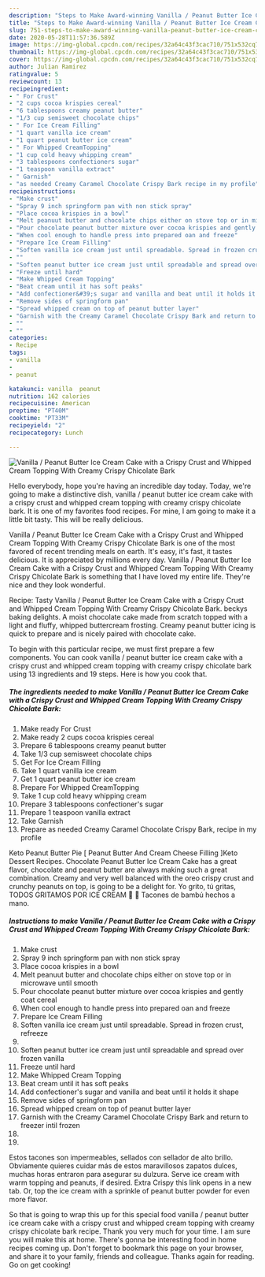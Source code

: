 ```yaml
---
description: "Steps to Make Award-winning Vanilla / Peanut Butter Ice Cream Cake with a Crispy Crust and Whipped Cream Topping With Creamy Crispy Chicolate Bark"
title: "Steps to Make Award-winning Vanilla / Peanut Butter Ice Cream Cake with a Crispy Crust and Whipped Cream Topping With Creamy Crispy Chicolate Bark"
slug: 751-steps-to-make-award-winning-vanilla-peanut-butter-ice-cream-cake-with-a-crispy-crust-and-whipped-cream-topping-with-creamy-crispy-chicolate-bark
date: 2020-05-28T11:57:36.589Z
image: https://img-global.cpcdn.com/recipes/32a64c43f3cac710/751x532cq70/vanilla-peanut-butter-ice-cream-cake-with-a-crispy-crust-and-whipped-cream-topping-with-creamy-cri-recipe-main-photo.jpg
thumbnail: https://img-global.cpcdn.com/recipes/32a64c43f3cac710/751x532cq70/vanilla-peanut-butter-ice-cream-cake-with-a-crispy-crust-and-whipped-cream-topping-with-creamy-cri-recipe-main-photo.jpg
cover: https://img-global.cpcdn.com/recipes/32a64c43f3cac710/751x532cq70/vanilla-peanut-butter-ice-cream-cake-with-a-crispy-crust-and-whipped-cream-topping-with-creamy-cri-recipe-main-photo.jpg
author: Julian Ramirez
ratingvalue: 5
reviewcount: 13
recipeingredient:
- " For Crust"
- "2 cups cocoa krispies cereal"
- "6 tablespoons creamy peanut butter"
- "1/3 cup semisweet chocolate chips"
- " For Ice Cream Filling"
- "1 quart vanilla ice cream"
- "1 quart peanut butter ice cream"
- " For Whipped CreamTopping"
- "1 cup cold heavy whipping cream"
- "3 tablespoons confectioners sugar"
- "1 teaspoon vanilla extract"
- " Garnish"
- "as needed Creamy Caramel Chocolate Crispy Bark recipe in my profile"
recipeinstructions:
- "Make crust"
- "Spray 9 inch springform pan with non stick spray"
- "Place cocoa krispies in a bowl"
- "Melt peanuut butter and chocolate chips either on stove top or in microwave until smooth"
- "Pour chocolate peanut butter mixture over cocoa krispies and gently coat cereal"
- "When cool enough to handle press into prepared oan and freeze"
- "Prepare Ice Cream Filling"
- "Soften vanilla ice cream just until spreadable. Spread in frozen crust, refreeze"
- ""
- "Soften peanut butter ice cream just until spreadable and spread over frozen vanilla"
- "Freeze until hard"
- "Make Whipped Cream Topping"
- "Beat cream until it has soft peaks"
- "Add confectioner&#39;s sugar and vanilla and beat until it holds it shape"
- "Remove sides of springform pan"
- "Spread whipped cream on top of peanut butter layer"
- "Garnish with the Creamy Caramel Chocolate Crispy Bark and return to freezer intil frozen"
- ""
- ""
categories:
- Recipe
tags:
- vanilla
- 
- peanut

katakunci: vanilla  peanut 
nutrition: 162 calories
recipecuisine: American
preptime: "PT40M"
cooktime: "PT33M"
recipeyield: "2"
recipecategory: Lunch

---
```



![Vanilla / Peanut Butter Ice Cream Cake with a Crispy Crust and Whipped Cream Topping With Creamy Crispy Chicolate Bark](https://img-global.cpcdn.com/recipes/32a64c43f3cac710/751x532cq70/vanilla-peanut-butter-ice-cream-cake-with-a-crispy-crust-and-whipped-cream-topping-with-creamy-cri-recipe-main-photo.jpg)

Hello everybody, hope you're having an incredible day today. Today, we're going to make a distinctive dish, vanilla / peanut butter ice cream cake with a crispy crust and whipped cream topping with creamy crispy chicolate bark. It is one of my favorites food recipes. For mine, I am going to make it a little bit tasty. This will be really delicious.

Vanilla / Peanut Butter Ice Cream Cake with a Crispy Crust and Whipped Cream Topping With Creamy Crispy Chicolate Bark is one of the most favored of recent trending meals on earth. It's easy, it's fast, it tastes delicious. It is appreciated by millions every day. Vanilla / Peanut Butter Ice Cream Cake with a Crispy Crust and Whipped Cream Topping With Creamy Crispy Chicolate Bark is something that I have loved my entire life. They're nice and they look wonderful.

Recipe: Tasty Vanilla / Peanut Butter Ice Cream Cake with a Crispy Crust and Whipped Cream Topping With Creamy Crispy Chicolate Bark. beckys baking delights. A moist chocolate cake made from scratch topped with a light and fluffy, whipped buttercream frosting. Creamy peanut butter icing is quick to prepare and is nicely paired with chocolate cake.


To begin with this particular recipe, we must first prepare a few components. You can cook vanilla / peanut butter ice cream cake with a crispy crust and whipped cream topping with creamy crispy chicolate bark using 13 ingredients and 19 steps. Here is how you cook that.

<!--inarticleads1-->

##### The ingredients needed to make Vanilla / Peanut Butter Ice Cream Cake with a Crispy Crust and Whipped Cream Topping With Creamy Crispy Chicolate Bark:

1. Make ready  For Crust
1. Make ready 2 cups cocoa krispies cereal
1. Prepare 6 tablespoons creamy peanut butter
1. Take 1/3 cup semisweet chocolate chips
1. Get  For Ice Cream Filling
1. Take 1 quart vanilla ice cream
1. Get 1 quart peanut butter ice cream
1. Prepare  For Whipped CreamTopping
1. Take 1 cup cold heavy whipping cream
1. Prepare 3 tablespoons confectioner&#39;s sugar
1. Prepare 1 teaspoon vanilla extract
1. Take  Garnish
1. Prepare as needed Creamy Caramel Chocolate Crispy Bark, recipe in my profile


Keto Peanut Butter Pie [ Peanut Butter And Cream Cheese Filling ]Keto Dessert Recipes. Chocolate Peanut Butter Ice Cream Cake has a great flavor, chocolate and peanut butter are always making such a great combination. Creamy and very well balanced with the oreo crispy crust and crunchy peanuts on top, is going to be a delight for. Yo grito, tú gritas, TODOS GRITAMOS POR ICE CREAM 🍦 🍦 Tacones de bambú hechos a mano. 

<!--inarticleads2-->

##### Instructions to make Vanilla / Peanut Butter Ice Cream Cake with a Crispy Crust and Whipped Cream Topping With Creamy Crispy Chicolate Bark:

1. Make crust
1. Spray 9 inch springform pan with non stick spray
1. Place cocoa krispies in a bowl
1. Melt peanuut butter and chocolate chips either on stove top or in microwave until smooth
1. Pour chocolate peanut butter mixture over cocoa krispies and gently coat cereal
1. When cool enough to handle press into prepared oan and freeze
1. Prepare Ice Cream Filling
1. Soften vanilla ice cream just until spreadable. Spread in frozen crust, refreeze
1. 
1. Soften peanut butter ice cream just until spreadable and spread over frozen vanilla
1. Freeze until hard
1. Make Whipped Cream Topping
1. Beat cream until it has soft peaks
1. Add confectioner&#39;s sugar and vanilla and beat until it holds it shape
1. Remove sides of springform pan
1. Spread whipped cream on top of peanut butter layer
1. Garnish with the Creamy Caramel Chocolate Crispy Bark and return to freezer intil frozen
1. 
1. 


Estos tacones son impermeables, sellados con sellador de alto brillo. Obviamente quieres cuidar más de estos maravillosos zapatos dulces, muchas horas entraron para asegurar su dulzura. Serve ice cream with warm topping and peanuts, if desired. Extra Crispy this link opens in a new tab. Or, top the ice cream with a sprinkle of peanut butter powder for even more flavor. 

So that is going to wrap this up for this special food vanilla / peanut butter ice cream cake with a crispy crust and whipped cream topping with creamy crispy chicolate bark recipe. Thank you very much for your time. I am sure you will make this at home. There's gonna be interesting food in home recipes coming up. Don't forget to bookmark this page on your browser, and share it to your family, friends and colleague. Thanks again for reading. Go on get cooking!
